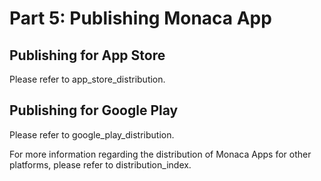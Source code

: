 Part 5: Publishing Monaca App
=============================

Publishing for App Store
------------------------

Please refer to app\_store\_distribution.

Publishing for Google Play
--------------------------

Please refer to google\_play\_distribution.

For more information regarding the distribution of Monaca Apps for other
platforms, please refer to distribution\_index.
